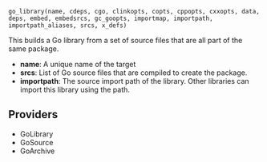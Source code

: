 ```
go_library(name, cdeps, cgo, clinkopts, copts, cppopts, cxxopts, data, deps, embed, embedsrcs, gc_goopts, importmap, importpath, importpath_aliases, srcs, x_defs)
```
This builds a Go library from a set of source files that are all part of the same package.

- **name**: A unique name of the target
- **srcs**: List of Go source files that are compiled to create the package.
- **importpath**: The source import path of the library. Other libraries can import this library using the path.

## Providers

- GoLibrary
- GoSource
- GoArchive